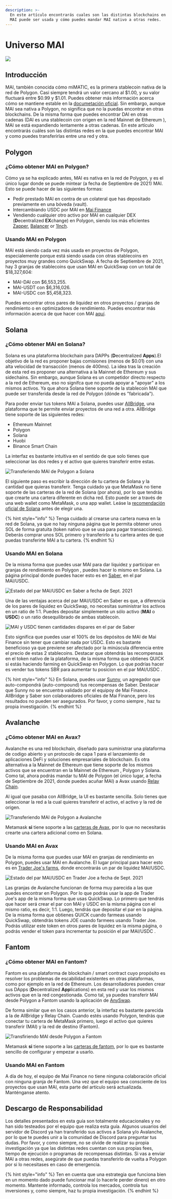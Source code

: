 ```yaml
---
description: >-
  En este artículo encontrarás cuales son las distintas blockchains en la cual
  MAI puede ser usada y cómo puedes mandar MAI nativo a otras redes.
---
```


# Universo MAI



![](<.gitbook/assets/Screen Shot 2021-09-13 at 1.06.42 PM.png>)

## Introducción

MAI, también conocida cómo miMATIC, es la primera stablecoin nativa de la red de Polygon. Casi siempre tendrá un valor cercano al $1.00, y su valor fluctuará entre $0.99 y $1.01. Puedes obtener más información acerca cómo se mantiene estable en la [documetación oficial](https://docs.mai.finance/stablecoin-economics). Sin embargo, aunque MAI sea nativa a Polygon, no significa que no la puedas encontrar en otras blockchains. De la misma forma que puedes encontrar DAI en otras cadenas (DAI es una stablecoin con origen en la red Mainnet de Ethereum ), MAI se está expandiendo lentamente a otras cadenas. En este artículo encontrarás cuáles son las distintas redes en la que puedes encontrar MAI y como puedes transferirlas entre una red y otra.&#x20;

## Polygon

### ¿Cómo obtener MAI en Polygon?

Cómo ya se ha explicado antes, MAI es nativa en la red de Polygon, y es el único lugar donde se puede mintear (a fecha de Septiembre de 2021) MAI. Esto se puede hacer de las siguientes formas:

* Pedir prestado MAI en contra de un colateral que has depositado previamente en una bóveda (vault).
* Intercambiando USDC por MAI en [Mai Finance](https://app.mai.finance/anchor)
* Vendiendo cualquier otro activo por MAI en cualquier DEX (**D**ecentralized **EX**change) en Polygon, siendo los más eficientes [Zapper](https://zapper.fi/exchange), [Balancer](https://polygon.balancer.fi/#/trade) or [1Inch](https://app.1inch.io/#/137/classic/swap).

### Usando MAI en Polygon

MAI está siendo cada vez más usada en proyectos de Polygon, especialemente porque está siendo usada con otras stablecoins en proyectos muy grandes como QuickSwap. A fecha de Septiembre de 2021, hay 3 granjas de stablecoins que usan MAI en QuickSwap con un total de $18,327,604:

* MAI-DAI con $6,553,255.
* MAI-USDT con $6,316,026.
* MAI-USDC con $5,458,323.

Puedes encontrar otros pares de liquidez en otros proyectos / granjas de rendimiento o en optimizadores de rendimiento. Puedes encontrar más información acerca de que hacer con MAI [aquí](tutoriales/polygon/que-hacer-con-mai-en-polygon.md).

## Solana

### ¿Cómo obtener MAI en Solana?

Solana es una plataforma blockchain para DAPPs (**D**ecentralized **Apps**).El objetivo de la red es proponer bajas comisiones (menos de $0.01) con una alta velocidad de transacción (menos de 400ms). La idea tras la creación de esta red es proponer una alternativa a la Mainnet de Ethereum y sus sidechains. Sin embargo, aunque Solana es un competidor directo respecto a la red de Ethereum, eso no signifca que no pueda apoyar a "apoyar" a los mismos activos. Ya que ahora Solana tiene soporte de la stablecoin MAI que puede ser transferida desde  la red de Polygon (dónde es "fabricada").

Para poder enviar tus tokens MAI a Solana, puedes usar [AllBridge](https://allbridge.io), una plataforma que te permite enviar proyectos de una red a otra. AllBridge tiene soporte de las siguientes redes:

* Ethereum Mainnet
* Polygon
* Solana
* Huobi
* Binance Smart Chain

La interfaz es bastante intuitiva en el sentido de que solo tienes que seleccionar las dos redes y el activo que quieres transferir entre estas.

![Transferiendo MAI de Polygon a Solana](<.gitbook/assets/Screen Shot 2021-09-13 at 1.52.23 PM.png>)

El siguiente paso es escribir la dirección de tu cartera de Solana y la cantidad que quieras transferir. Tenga cuidado ya que MetaMask no tiene soporte de las carteras de la red de Solana (por ahora), por lo que tendrás que crearte una cartera diferente en dicha red. Esto puede ser a través de una web wallet como MetaMask, o una app wallet. Leáse la [recomendación oficial de Solana](https://docs.solana.com/wallet-guide) antes de elegir una.

{% hint style="info" %}
Tenga cuidado al crearse una cartera nueva en la red de Solana, ya que no hay ninguna página que le permita obtener unos SOL de forma gratuita (token nativo que se usa para pagar transacciones). Deberás comprar unos SOL primero y transferirlo a tu cartera antes de que puedas transferirte MAI a tu cartera.
{% endhint %}

### Usando MAI en Solana

De la misma forma que puedes usar MAI  para dar liquidez y participar en granjas de rendimiento en Polygon , puedes hacer lo mismo en Solana. La página principal donde puedes hacer esto es en [Saber](https://app.saber.so), en el par MAI/USDC.

![Estado del par MAI/USDC en Saber a fecha de Sept. 2021](<.gitbook/assets/Screen Shot 2021-09-13 at 2.11.10 PM.png>)

Una de las ventajas acerca del par MAI/USDC en Saber es que, a diferencia de los pares de liquidez en QuickSwap, no necesitas suministrar los activos en un ratio de 1:1. Puedes depositar simplemente un sólo activo (**MAI** o **USDC**) o un ratio desequilibrado de ambas stablecoin.

![MAI y USDC tienen cantidades dispares en el par de Saber](<.gitbook/assets/Screen Shot 2021-09-13 at 2.13.51 PM.png>)

Esto significa que puedes usar el 100% de los depósitos de MAI de Mai Finance sin tener que cambiar nada por USDC. Esto es bastante beneficioso ya que previene ser afectado por la minúscula diferencia entre el precio de estas 2 stablecoins. Destacar que obtendrás las recompensas en el token nativo de la plataforma,  de la misma forma que obtienes QUICK si estás haciendo farming en QuickSwap en Polygon. Lo que podrías hacer es vender tus tokens SBR para aumentar tu posicion en el par MAI/USDC .

{% hint style="info" %}
En Solana, puedes usar [Sunny](https://app.sunny.ag), un agregador que auto-compondrá (auto-compound) tus recompensas de Saber. Destacar que Sunny no se encuentra validado por el equipoy de Mai Finance . AllBridge y Saber son colaboradores oficiales de Mai Finance, pero los resultados no pueden ser asegurados. Por favor, y como siempre , haz tu propia investigación.
{% endhint %}

## Avalanche

### ¿Cómo obtener MAI en Avax?

Avalanche es una red blockchain, diseñado para suministrar una plataforma de codigo abierto y un protocolo de capa 1 para el lanzamiento de aplicaciones DeFi y soluciones empresariales de blockchain. Es otra alternativa a la Mainnet de Ethereum que tiene soporte de los mismos activos que se encuentran en la Mainnet de Ethereum , Polygon y Solana. Como tal, ahora podrás mandar tu MAI de Polygon (el único lugar, a fecha de Septiembre de 2021, donde puedes acuñar MAI) a Avax usando [Relay Chain](https://app.relaychain.com/#/transfer).

Al igual que pasaba con AllBridge, la UI es bastante sencilla. Solo tienes que seleccionar la red a la cual quieres transferir el activo, el activo y la red de origen.

![Transferiendo MAI de Polygon a Avalanche](<.gitbook/assets/Screen Shot 2021-09-13 at 2.52.31 PM.png>)

Metamask **si** tiene soporte a las [carteras de Avax](https://support.avax.network/en/articles/4626956-how-do-i-set-up-metamask-on-avalanche), por lo que no necesitarás crearte una cartera adicional como en Solana.

### Usando MAI en Avax

De la misma forma que puedes usar MAI en granjas de rendimiento en Polygon, puedes usar MAI en Avalanche. El lugar principal para hacer esto es en [Trader Joe's farms](https://www.traderjoexyz.com/#/farm), donde encontrarás un par de liquidez MAI/USDC.

![Estado del par MAI/USDC en Trader Joe a fecha de Sept. 2021](<.gitbook/assets/Screen Shot 2021-09-13 at 3.07.19 PM.png>)

Las granjas de Avalanche funcionan de forma muy parecida a las que puedes encontrar en Polygon. Por lo que podrás usar la app de Trader Joe's app de la misma forma que usas QuickSwap. Lo primero que tendrás que hacer será crear el par con MAI y USDC en la misma página con el mismo ratio, es decir, 1:1. Luego, tendrás que depositar el par en la página. De la misma forma que obtienes QUICK cuando farmeas usando QuickSwap,  obtendrás tokens JOE cuando farmees usando Trader Joe. Podrás utilizar este token en otros pares de liquidez en la misma página, o podrás vender el token para incrementar tu posición el par MAI/USDC .

## Fantom

### ¿Cómo obtener MAI en Fantom?

Fantom es una plataforma de blockchain / smart contract cuyo propósito es resolver los problemas de escabilidad existentes en otras plataformas, como por ejemplo en la red de Ethereum. Los desarrolladores pueden crear sus DApps (**D**ecentralized **App**lications) en esta red y usar los mismos activos que en la red congestionada. Como tal, ya puedes transferir MAI desde Polygon a Fantom usando la aplicación de [AnySwap](https://anyswap.exchange/#/router).

De forma similar que en los casos anterior, la interfaz es bastante parecida a la de AllBridge y Relay Chain. Cuando estés usando Polygon, tendrás que conectar tu cartera de MetaMask primero, luego el activo que quieres transferir (MAI) y la red de destino (Fantom).

![Transfiriendo MAI desde Polygon a Fantom](.gitbook/assets/image.png)

Metamask **si** tiene soporte a las [carteras de fantom](https://docs.fantom.foundation/tutorials/set-up-metamask), por lo que es bastante sencillo de configurar y empezar a usarlo.

### Usando MAI en Fantom

A día de hoy, el equipo de Mai Finance no tiene ninguna colaboración oficial con ninguna granja de Fantom. Una vez que el equipo sea consciente de los proyectos que usan MAI, esta parte del artículo será actualizada. Manténganse atento.

## Descargo de Responsabilidad

Los detalles presentados en esta guía son totalmente educacionales y no han sido testeados por el equipo que realiza esta guía. Algunos usuarios del servidor de Discord ya han transferido sus activos a Solana y/o Avalanche, por lo que te puedes unir a la comunidad de Discord para preguntar tus dudas. Por favor, y como siempre, no se olvide de realizar su propia investigación ya que las distintas redes cuentan con sus propias fees, tiempo de ejecución o programas de recompensas distintas. Si vas a enviar MAI a otras redes, asegúrate de que puedas transferirlo de vuelta a Polygon por si lo necesitases en caso de emergencia.

{% hint style="info" %}
Ten en cuenta que una estrategia que funciona bien en un momento dado puede funcionar mal (o hacerle perder dinero) en otro momento. Mantente informado, controla los mercados, controla tus inversiones y, como siempre, haz tu propia investigación.
{% endhint %}
